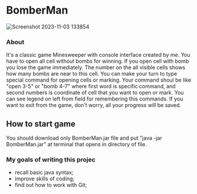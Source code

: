 # BomberMan

![Screenshot 2023-11-03 133854](https://github.com/dDevusS/BomberMan/assets/140493120/81da00ec-b675-4770-903b-af0e39f8c6d8)


### About

  It's a classic game Minesweeper with console interface created by me.
	You have to open all cell without bombs for winning. If you open cell with bomb you lose the game immediately.
The number on the all visible cells shows how many bombs are near to this cell.
You can make your turn to type special command for opening cells or marking.
Your command shoul be like "open 3-5" or "bomb 4-7" where first word is specific command, 
and second numbers is coordinate of cell that you want to open or mark.
You can see legend on left from field for remembering this commands.
	If you want to exit from the game, don't worry, all your progress will be saved.

## How to start game

   You should download only BomberMan.jar file and put "java -jar BomberMan.jar" at terminal that opens in directory of file.

### My goals of writing this projec

- recall basic java syntax;
- improve skills of coding;
- find out how to work with Git;

